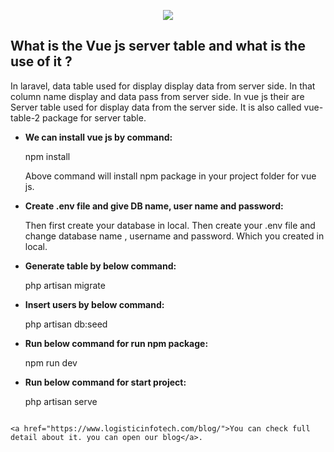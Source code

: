 <p align="center"><img src="https://laravel.com/assets/img/components/logo-laravel.svg"></p>


## What is the Vue js server table and what is the use of it ?

In laravel, data table used for display display data from server side. In that column name display and data pass from server side. In vue js their are Server table used for display data from the server side. It is also called vue-table-2 package for server table.


- **We can install vue js by command:**

	npm install

    Above command will install npm package in your project folder for vue js.


- **Create .env file and give DB name, user name and password:**

    Then first create your database in local.
    Then create your .env file and change database name , username and password. Which you created in local.


 - **Generate table by below command:**

    php artisan migrate


- **Insert users by below command:**

    php artisan db:seed


- **Run below command for run npm package:**

    npm run dev


- **Run below command for start project:**

    php artisan serve


```

<a href="https://www.logisticinfotech.com/blog/">You can check full detail about it. you can open our blog</a>.
